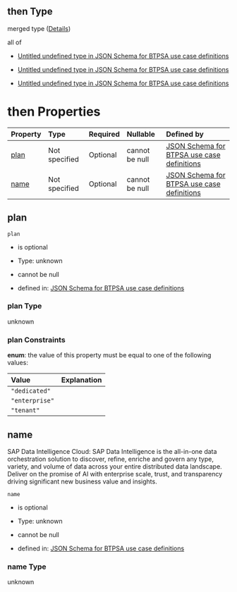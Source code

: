 ## then Type

merged type ([Details](btpsa-usecase-properties-services-items-allof-1-then-allof-26-then.md))

all of

*   [Untitled undefined type in JSON Schema for BTPSA use case definitions](btpsa-usecase-properties-services-items-allof-1-then-allof-26-then-allof-0.md "check type definition")

*   [Untitled undefined type in JSON Schema for BTPSA use case definitions](btpsa-usecase-properties-services-items-allof-1-then-allof-26-then-allof-1.md "check type definition")

*   [Untitled undefined type in JSON Schema for BTPSA use case definitions](btpsa-usecase-properties-services-items-allof-1-then-allof-26-then-allof-2.md "check type definition")

# then Properties

| Property      | Type          | Required | Nullable       | Defined by                                                                                                                                                                                                            |
| :------------ | :------------ | :------- | :------------- | :-------------------------------------------------------------------------------------------------------------------------------------------------------------------------------------------------------------------- |
| [plan](#plan) | Not specified | Optional | cannot be null | [JSON Schema for BTPSA use case definitions](btpsa-usecase-properties-services-items-allof-1-then-allof-26-then-properties-plan.md "undefined#/properties/services/items/allOf/1/then/allOf/26/then/properties/plan") |
| [name](#name) | Not specified | Optional | cannot be null | [JSON Schema for BTPSA use case definitions](btpsa-usecase-properties-services-items-allof-1-then-allof-26-then-properties-name.md "undefined#/properties/services/items/allOf/1/then/allOf/26/then/properties/name") |

## plan



`plan`

*   is optional

*   Type: unknown

*   cannot be null

*   defined in: [JSON Schema for BTPSA use case definitions](btpsa-usecase-properties-services-items-allof-1-then-allof-26-then-properties-plan.md "undefined#/properties/services/items/allOf/1/then/allOf/26/then/properties/plan")

### plan Type

unknown

### plan Constraints

**enum**: the value of this property must be equal to one of the following values:

| Value          | Explanation |
| :------------- | :---------- |
| `"dedicated"`  |             |
| `"enterprise"` |             |
| `"tenant"`     |             |

## name

SAP Data Intelligence Cloud: SAP Data Intelligence is the all-in-one data orchestration solution to discover, refine, enriche and govern any type, variety, and volume of data across your entire distributed data landscape. Deliver on the promise of AI with enterprise scale, trust, and transparency driving significant new business value and insights.

`name`

*   is optional

*   Type: unknown

*   cannot be null

*   defined in: [JSON Schema for BTPSA use case definitions](btpsa-usecase-properties-services-items-allof-1-then-allof-26-then-properties-name.md "undefined#/properties/services/items/allOf/1/then/allOf/26/then/properties/name")

### name Type

unknown
